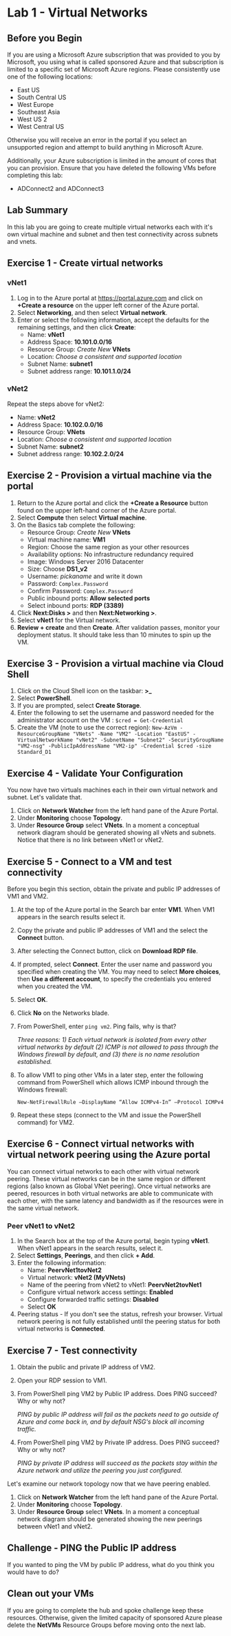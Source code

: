 # Lab 1 - Virtual Networks

## Before you Begin

If you are using a Microsoft Azure subscription that was provided to you by Microsoft, you using what is called sponsored Azure and that subscription is  limited to a specific set of Microsoft Azure regions. Please consistently use one of the following locations:

* East US
* South Central US
* West Europe
* Southeast Asia
* West US 2
* West Central US

Otherwise you will receive an error in the portal if you select an unsupported region and attempt to build anything in Microsoft Azure.

Additionally, your Azure subscription is limited in the amount of cores that you can provision.  Ensure that you have deleted the following VMs before completing this lab:

* ADConnect2 and ADConnect3

## Lab Summary

In this lab you are going to create multiple virtual networks each with it's own virtual machine and subnet and then test connectivity across subnets and vnets.

## Exercise 1 -  Create virtual networks

### vNet1

1. Log in to the Azure portal at <https://portal.azure.com> and click on **+Create a resource**  on the upper left corner of the Azure portal.
2. Select **Networking**, and then select **Virtual network**.
3. Enter or select the following information, accept the defaults for the remaining settings, and then click **Create**:
    * Name: **vNet1**
    * Address Space: **10.101.0.0/16**
    * Resource Group: *Create New* **VNets**
    * Location: *Choose a consistent and supported location*
    * Subnet Name: **subnet1**
    * Subnet address range: **10.101.1.0/24**

### vNet2

Repeat the steps above for vNet2:

* Name: **vNet2**
* Address Space: **10.102.0.0/16**
* Resource Group: **VNets**
* Location: *Choose a consistent and supported location*
* Subnet Name: **subnet2**
* Subnet address range: **10.102.2.0/24**

## Exercise 2 - Provision a virtual machine via the portal

1. Return to the Azure portal and click the **+Create a Resource** button found on the upper left-hand corner of the Azure portal.
2. Select **Compute** then select **Virtual machine**.
3. On the Basics tab complete the following:
    * Resource Group:  *Create New* **VNets**
    * Virtual machine name: **VM1**
    * Region: Choose the same region as your other resources
    * Availability options: No infrastructure redundancy required
    * Image: Windows Server 2016 Datacenter
    * Size: Choose **DS1_v2**
    * Username: *pickaname* and write it down
    * Password: `Complex.Password`
    * Confirm Password: `Complex.Password`
    * Public inbound ports: **Allow selected ports**
    * Select inbound ports: **RDP (3389)**
4. Click **Next:Disks >** and then **Next:Networking >**.
5. Select **vNet1** for the Virtual network.
6. **Review + create** and then **Create**.   After validation passes, monitor your deployment status. It should take less than 10 minutes to spin up the VM.

## Exercise 3 - Provision a virtual machine via Cloud Shell

1. Click on the Cloud Shell icon on the taskbar: **>_**
2. Select **PowerShell**.
3. If you are prompted, select **Create Storage**.
4. Enter the following to set the username and password needed for the administrator account on the VM :
    `$cred = Get-Credential`
5. Create the VM (note to use the correct region):
    `New-AzVm
    -ResourceGroupName "VNets"
    -Name "VM2"
    -Location "EastUS"
    -VirtualNetworkName "vNet2"
    -SubnetName "Subnet2"
    -SecurityGroupName "VM2-nsg"
    -PublicIpAddressName "VM2-ip"
    -Credential $cred
    -size Standard_D1`

## Exercise 4 - Validate Your Configuration

You now have two virtuals machines each in their own virtual network and subnet. Let's validate that.

1. Click on **Network Watcher** from the left hand pane of the Azure Portal.
2. Under  **Monitoring** choose **Topology**.
3. Under **Resource Group** select **VNets**.  In a moment a conceptual network diagram should be generated showing all vNets and subnets.  Notice that there is no link between vNet1 or vNet2.

## Exercise 5 - Connect to a VM and test connectivity

Before you begin this section, obtain the private and public IP addresses of VM1 and VM2.

1. At the top of the Azure portal in the Search bar enter **VM1**. When VM1 appears in the search results select it.
2. Copy the private and public IP addresses of VM1 and the select the **Connect** button.
3. After selecting the Connect button, click on **Download RDP file**.
4. If prompted, select **Connect**. Enter the user name and password you specified when creating the VM. You may need to select **More choices**, then **Use a different account**, to specify the credentials you entered when you created the VM.
5. Select **OK**.
6. Click **No** on the Networks blade.
7. From PowerShell, enter `ping vm2`. Ping fails, why is that?

    *Three reasons: 1) Each virtual network is isolated from every other virtual networks by default (2) ICMP is not allowed to pass through the Windows firewall by default, and (3) there is no name resolution established.*

8. To allow VM1 to ping other VMs in a later step, enter the following command from PowerShell which allows ICMP inbound through the Windows firewall:

    `New-NetFirewallRule –DisplayName “Allow ICMPv4-In” –Protocol ICMPv4`

9. Repeat these steps (connect to the VM and issue the PowerShell command) for VM2.

## Exercise 6 - Connect virtual networks with virtual network peering using the Azure portal

You can connect virtual networks to each other with virtual network peering. These virtual networks can be in the same region or different regions (also known as Global VNet peering). Once virtual networks are peered, resources in both virtual networks are able to communicate with each other, with the same latency and bandwidth as if the resources were in the same virtual network.

### Peer vNet1 to vNet2

1. In the Search box at the top of the Azure portal, begin typing **vNet1**. When vNet1 appears in the search results, select it.
2. Select **Settings**, **Peerings**, and then click **+ Add**.
3. Enter the following information:
    * Name: **PeervNet1tovNet2**
    * Virtual network: **vNet2 (MyVNets)**
    * Name of the peering from vNet2 to vNet1: **PeervNet2tovNet1**  
    * Configure virtual network access settings: **Enabled**
    * Configure forwarded traffic settings: **Disabled**
    * Select **OK**
4. Peering status - If you don't see the status, refresh your browser.  Virtual network peering is not fully established until the peering status for both virtual networks is **Connected**.

## Exercise 7 -  Test connectivity

1. Obtain the public and private IP address of VM2.
2. Open your RDP session to VM1.
3. From PowerShell ping VM2 by Public IP address. Does PING succeed? Why or why not?

    *PING by public IP address will fail as the packets need to go outside of Azure and come back in, and by default NSG's block all incoming traffic.*

4. From PowerShell ping VM2 by Private IP address. Does PING succeed? Why or why not?

    *PING by private IP address will succeed as the packets stay within the Azure network and utilize the peering you just configured.*

Let's examine our network topology now that we have peering enabled.

1. Click on **Network Watcher** from the left hand pane of the Azure Portal.
2. Under  **Monitoring** choose **Topology**.
3. Under **Resource Group** select **VNets**.  In a moment a conceptual network diagram should be generated showing the new peerings between vNet1 and vNet2.

## Challenge - PING the Public IP address

If you wanted to ping the VM by public IP address, what do you think you would have to do?

## Clean out your VMs

If you are going to complete the hub and spoke challenge keep these resources.  Otherwise, given the limited capacity of sponsored Azure please delete the **NetVMs** Resource Groups before moving onto the next lab.

